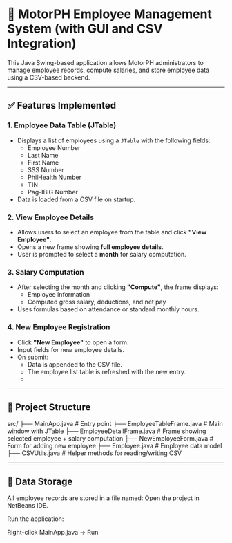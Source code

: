 # 🧾 MotorPH Employee Management System (with GUI and CSV Integration)

This Java Swing-based application allows MotorPH administrators to manage employee records, compute salaries, and store employee data using a CSV-based backend.

---

## ✅ Features Implemented

### 1. **Employee Data Table (JTable)**
- Displays a list of employees using a `JTable` with the following fields:
  - Employee Number
  - Last Name
  - First Name
  - SSS Number
  - PhilHealth Number
  - TIN
  - Pag-IBIG Number
- Data is loaded from a CSV file on startup.

### 2. **View Employee Details**
- Allows users to select an employee from the table and click **"View Employee"**.
- Opens a new frame showing **full employee details**.
- User is prompted to select a **month** for salary computation.

### 3. **Salary Computation**
- After selecting the month and clicking **"Compute"**, the frame displays:
  - Employee information
  - Computed gross salary, deductions, and net pay
- Uses formulas based on attendance or standard monthly hours.

### 4. **New Employee Registration**
- Click **"New Employee"** to open a form.
- Input fields for new employee details.
- On submit:
  - Data is appended to the CSV file.
  - The employee list table is refreshed with the new entry.
  - 
---

## 📂 Project Structure

src/
├── MainApp.java # Entry point
├── EmployeeTableFrame.java # Main window with JTable
├── EmployeeDetailFrame.java # Frame showing selected employee + salary computation
├── NewEmployeeForm.java # Form for adding new employee
├── Employee.java # Employee data model
├── CSVUtils.java # Helper methods for reading/writing CSV


---

## 💾 Data Storage

All employee records are stored in a file named:
Open the project in NetBeans IDE.

Run the application:

Right-click MainApp.java → Run

